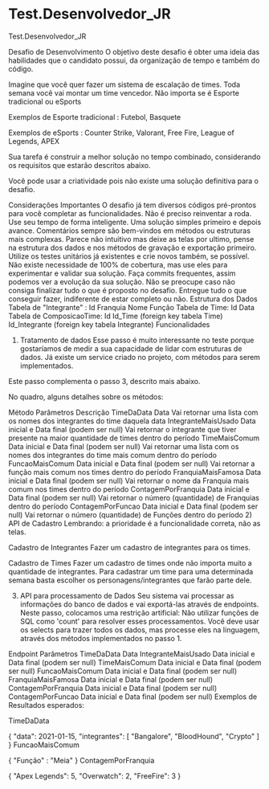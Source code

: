 # Test.Desenvolvedor_JR
Test.Desenvolvedor_JR

Desafio de Desenvolvimento
O objetivo deste desafio é obter uma ideia das habilidades que o candidato possui, da organização de tempo e também do código.

Imagine que você quer fazer um sistema de escalação de times. Toda semana você vai montar um time vencedor. Não importa se é Esporte tradicional ou eSports

Exemplos de Esporte tradicional : Futebol, Basquete

Exemplos de eSports : Counter Strike, Valorant, Free Fire, League of Legends, APEX

Sua tarefa é construir a melhor solução no tempo combinado, considerando os requisitos que estarão descritos abaixo.

Você pode usar a criatividade pois não existe uma solução definitiva para o desafio.

Considerações Importantes
O desafio já tem diversos códigos pré-prontos para você completar as funcionalidades. Não é preciso reinventar a roda.
Use seu tempo de forma inteligente. Uma solução simples primeiro e depois avance.
Comentários sempre são bem-vindos em métodos ou estruturas mais complexas.
Parece não intuitivo mas deixe as telas por ultimo, pense na estrutura dos dados e nos métodos de gravação e exportação primeiro.
Utilize os testes unitários já existentes e crie novos também, se possível. Não existe necessidade de 100% de cobertura, mas use eles para experimentar e validar sua solução.
Faça commits frequentes, assim podemos ver a evolução da sua solução.
Não se preocupe caso não consiga finalizar tudo o que é proposto no desafio. Entregue tudo o que conseguir fazer, indiferente de estar completo ou não.
Estrutura dos Dados
Tabela de "Integrante" :
Id
Franquia
Nome
Função
Tabela de Time:
Id
Data
Tabela de ComposicaoTime:
Id
Id_Time (foreign key tabela Time)
Id_Integrante (foreign key tabela Integrante)
Funcionalidades
1) Tratamento de dados
Esse passo é muito interessante no teste porque gostaríamos de medir a sua capacidade de lidar com estruturas de dados. Já existe um service criado no projeto, com métodos para serem implementados.

Este passo complementa o passo 3, descrito mais abaixo.

No quadro, alguns detalhes sobre os métodos:

Método Parâmetros Descrição
TimeDaData Data Vai retornar uma lista com os nomes dos integrantes do time daquela data
IntegranteMaisUsado Data inicial e Data final (podem ser null) Vai retornar o integrante que tiver presente na maior quantidade de times dentro do período
TimeMaisComum Data inicial e Data final (podem ser null) Vai retornar uma lista com os nomes dos integrantes do time mais comum dentro do período
FuncaoMaisComum Data inicial e Data final (podem ser null) Vai retornar a função mais comum nos times dentro do período
FranquiaMaisFamosa Data inicial e Data final (podem ser null) Vai retornar o nome da Franquia mais comum nos times dentro do período
ContagemPorFranquia Data inicial e Data final (podem ser null) Vai retornar o número (quantidade) de Franquias dentro do período
ContagemPorFuncao Data inicial e Data final (podem ser null) Vai retornar o número (quantidade) de Funções dentro do período
2) API de Cadastro
Lembrando: a prioridade é a funcionalidade correta, não as telas.

Cadastro de Integrantes
Fazer um cadastro de integrantes para os times.

Cadastro de Times
Fazer um cadastro de times onde não importa muito a quantidade de integrantes. Para cadastrar um time para uma determinada semana basta escolher os personagens/integrantes que farão parte dele.

3) API para processamento de Dados
Seu sistema vai processar as informações do banco de dados e vai exportá-las através de endpoints. Neste passo, colocamos uma restrição artificial: Não utilizar funções de SQL como 'count' para resolver esses processamentos. Você deve usar os selects para trazer todos os dados, mas processe eles na linguagem, através dos métodos implementados no passo 1.

Endpoint Parâmetros
TimeDaData Data
IntegranteMaisUsado Data inicial e Data final (podem ser null)
TimeMaisComum Data inicial e Data final (podem ser null)
FuncaoMaisComum Data inicial e Data final (podem ser null)
FranquiaMaisFamosa Data inicial e Data final (podem ser null)
ContagemPorFranquia Data inicial e Data final (podem ser null)
ContagemPorFuncao Data inicial e Data final (podem ser null)
Exemplos de Resultados esperados:

TimeDaData

{
"data": 2021-01-15,
"integrantes": [ "Bangalore", "BloodHound", "Crypto" ]
}
FuncaoMaisComum

{
"Função" : "Meia"
}
ContagemPorFranquia

{
"Apex Legends": 5,
"Overwatch": 2,
"FreeFire": 3
}
